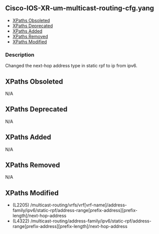## Cisco-IOS-XR-um-multicast-routing-cfg.yang

- [XPaths Obsoleted](#xpaths-obsoleted)
- [XPaths Deprecated](#xpaths-deprecated)
- [XPaths Added](#xpaths-added)
- [XPaths Removed](#xpaths-removed)
- [XPaths Modified](#xpaths-modified)

### Description

Changed the next-hop address type in static rpf to ip from ipv6.

## XPaths Obsoleted

N/A

## XPaths Deprecated

N/A

## XPaths Added

N/A

## XPaths Removed

N/A

## XPaths Modified

- (L2205)	/multicast-routing/vrfs/vrf[vrf-name]/address-family/ipv6/static-rpf/address-range[prefix-address][prefix-length]/next-hop-address
- (L4322)	/multicast-routing/address-family/ipv6/static-rpf/address-range[prefix-address][prefix-length]/next-hop-address

